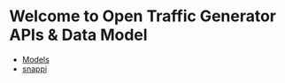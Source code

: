 # Welcome to Open Traffic Generator APIs & Data Model

* [Models](https://github.com/open-traffic-generator/models)
* [snappi](https://github.com/open-traffic-generator/snappi)


